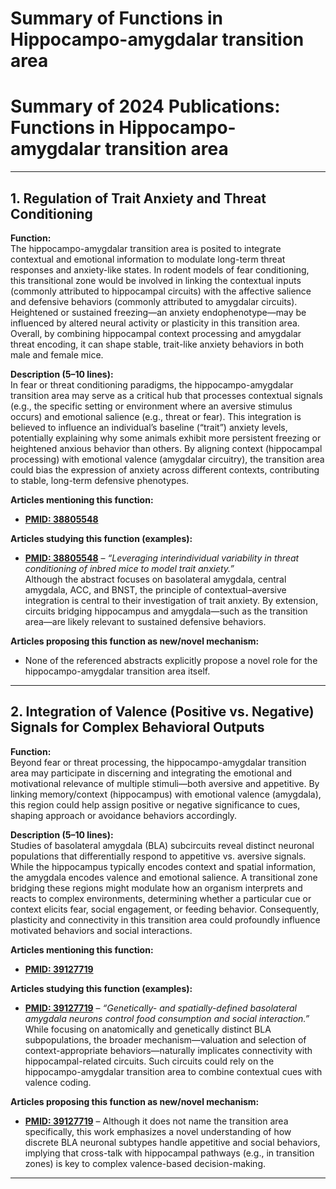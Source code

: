# Summary of Functions in Hippocampo-amygdalar transition area

# Summary of 2024 Publications: Functions in Hippocampo-amygdalar transition area   

---

## 1. **Regulation of Trait Anxiety and Threat Conditioning**

**Function:**  
The hippocampo-amygdalar transition area is posited to integrate contextual and emotional information to modulate long-term threat responses and anxiety-like states. In rodent models of fear conditioning, this transitional zone would be involved in linking the contextual inputs (commonly attributed to hippocampal circuits) with the affective salience and defensive behaviors (commonly attributed to amygdalar circuits). Heightened or sustained freezing—an anxiety endophenotype—may be influenced by altered neural activity or plasticity in this transition area. Overall, by combining hippocampal context processing and amygdalar threat encoding, it can shape stable, trait-like anxiety behaviors in both male and female mice.

**Description (5–10 lines):**  
In fear or threat conditioning paradigms, the hippocampo-amygdalar transition area may serve as a critical hub that processes contextual signals (e.g., the specific setting or environment where an aversive stimulus occurs) and emotional salience (e.g., threat or fear). This integration is believed to influence an individual’s baseline (“trait”) anxiety levels, potentially explaining why some animals exhibit more persistent freezing or heightened anxious behavior than others. By aligning context (hippocampal processing) with emotional valence (amygdalar circuitry), the transition area could bias the expression of anxiety across different contexts, contributing to stable, long-term defensive phenotypes.

**Articles mentioning this function:**  
- [**PMID: 38805548**](https://pubmed.ncbi.nlm.nih.gov/38805548)

**Articles studying this function (examples):**  
- **[PMID: 38805548](https://pubmed.ncbi.nlm.nih.gov/38805548)** – *“Leveraging interindividual variability in threat conditioning of inbred mice to model trait anxiety.”*  
  Although the abstract focuses on basolateral amygdala, central amygdala, ACC, and BNST, the principle of contextual–aversive integration is central to their investigation of trait anxiety. By extension, circuits bridging hippocampus and amygdala—such as the transition area—are likely relevant to sustained defensive behaviors.

**Articles proposing this function as new/novel mechanism:**  
- None of the referenced abstracts explicitly propose a novel role for the hippocampo-amygdalar transition area itself.

---

## 2. **Integration of Valence (Positive vs. Negative) Signals for Complex Behavioral Outputs**

**Function:**  
Beyond fear or threat processing, the hippocampo-amygdalar transition area may participate in discerning and integrating the emotional and motivational relevance of multiple stimuli—both aversive and appetitive. By linking memory/context (hippocampus) with emotional valence (amygdala), this region could help assign positive or negative significance to cues, shaping approach or avoidance behaviors accordingly.

**Description (5–10 lines):**  
Studies of basolateral amygdala (BLA) subcircuits reveal distinct neuronal populations that differentially respond to appetitive vs. aversive signals. While the hippocampus typically encodes context and spatial information, the amygdala encodes valence and emotional salience. A transitional zone bridging these regions might modulate how an organism interprets and reacts to complex environments, determining whether a particular cue or context elicits fear, social engagement, or feeding behavior. Consequently, plasticity and connectivity in this transition area could profoundly influence motivated behaviors and social interactions.

**Articles mentioning this function:**  
- [**PMID: 39127719**](https://pubmed.ncbi.nlm.nih.gov/39127719)

**Articles studying this function (examples):**  
- **[PMID: 39127719](https://pubmed.ncbi.nlm.nih.gov/39127719)** – *“Genetically- and spatially-defined basolateral amygdala neurons control food consumption and social interaction.”*  
  While focusing on anatomically and genetically distinct BLA subpopulations, the broader mechanism—valuation and selection of context-appropriate behaviors—naturally implicates connectivity with hippocampal-related circuits. Such circuits could rely on the hippocampo-amygdalar transition area to combine contextual cues with valence coding.

**Articles proposing this function as new/novel mechanism:**  
- **[PMID: 39127719](https://pubmed.ncbi.nlm.nih.gov/39127719)** – Although it does not name the transition area specifically, this work emphasizes a novel understanding of how discrete BLA neuronal subtypes handle appetitive and social behaviors, implying that cross-talk with hippocampal pathways (e.g., in transition zones) is key to complex valence-based decision-making.

---

